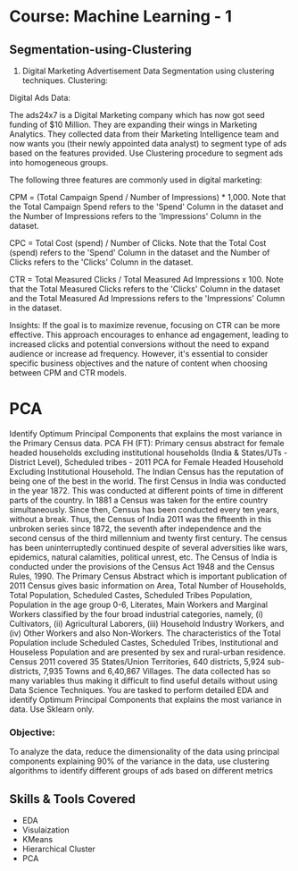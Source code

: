 # Course: Machine Learning - 1
## Segmentation-using-Clustering
1. Digital Marketing Advertisement Data Segmentation using clustering techniques.
Clustering:

Digital Ads Data:

The ads24x7 is a Digital Marketing company which has now got seed funding of $10 Million. They are expanding their wings in Marketing Analytics. They collected data from their Marketing Intelligence team and now wants you (their newly appointed data analyst) to segment type of ads based on the features provided. Use Clustering procedure to segment ads into homogeneous groups.

The following three features are commonly used in digital marketing:

CPM = (Total Campaign Spend / Number of Impressions) * 1,000. Note that the Total Campaign Spend refers to the 'Spend' Column in the dataset and the Number of Impressions refers to the 'Impressions' Column in the dataset. 

CPC = Total Cost (spend) / Number of Clicks.  Note that the Total Cost (spend) refers to the 'Spend' Column in the dataset and the Number of Clicks refers to the 'Clicks' Column in the dataset. 

CTR = Total Measured Clicks / Total Measured Ad Impressions x 100. Note that the Total Measured Clicks refers to the 'Clicks' Column in the dataset and the Total Measured Ad Impressions refers to the 'Impressions' Column in the dataset. 

Insights:
If the goal is to maximize revenue, focusing on CTR can be more effective. This approach encourages to enhance ad engagement, leading to increased clicks and potential conversions without the need to expand audience or increase ad frequency. However, it's essential to consider specific business objectives and the nature of content when choosing between CPM and CTR models.

# PCA
Identify Optimum Principal Components that explains the most variance in the Primary Census data.
PCA FH (FT): Primary census abstract for female headed households excluding institutional households (India & States/UTs - District Level), Scheduled tribes - 2011 PCA for Female Headed Household Excluding Institutional Household. The Indian Census has the reputation of being one of the best in the world. The first Census in India was conducted in the year 1872. This was conducted at different points of time in different parts of the country. In 1881 a Census was taken for the entire country simultaneously. Since then, Census has been conducted every ten years, without a break. Thus, the Census of India 2011 was the fifteenth in this unbroken series since 1872, the seventh after independence and the second census of the third millennium and twenty first century. The census has been uninterruptedly continued despite of several adversities like wars, epidemics, natural calamities, political unrest, etc. The Census of India is conducted under the provisions of the Census Act 1948 and the Census Rules, 1990. The Primary Census Abstract which is important publication of 2011 Census gives basic information on Area, Total Number of Households, Total Population, Scheduled Castes, Scheduled Tribes Population, Population in the age group 0-6, Literates, Main Workers and Marginal Workers classified by the four broad industrial categories, namely, (i) Cultivators, (ii) Agricultural Laborers, (iii) Household Industry Workers, and (iv) Other Workers and also Non-Workers. The characteristics of the Total Population include Scheduled Castes, Scheduled Tribes, Institutional and Houseless Population and are presented by sex and rural-urban residence. Census 2011 covered 35 States/Union Territories, 640 districts, 5,924 sub-districts, 7,935 Towns and 6,40,867 Villages.
The data collected has so many variables thus making it difficult to find useful details without using Data Science Techniques. You are tasked to perform detailed EDA and identify Optimum Principal Components that explains the most variance in data. Use Sklearn only.

### Objective:
To analyze the data, reduce the dimensionality of the data using principal components explaining 90% of the variance in the data, use clustering algorithms to identify different groups of ads based on different metrics

## Skills & Tools Covered
- EDA
- Visulaization
- KMeans
- Hierarchical Cluster
- PCA
